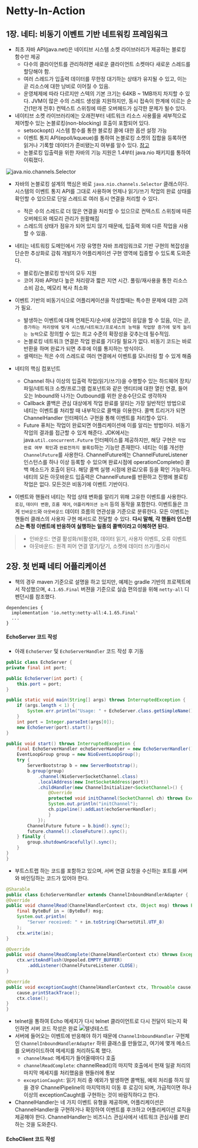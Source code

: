 # Netty-In-Action

## 1장. 네티: 비동기 이벤트 기반 네트워킹 프레임워크
- 최초 자바 API(java.net)은 네이티브 시스템 소켓 라이브러리가 제공하는 블로킹 함수만 제공
  - 다수의 클라이언트를 관리하려면 새로운 클라이언트 소켓마다 새로운 스레드를 할당해야 함.
  - 여러 스레드가 입출력 데이터를 무한정 대기하는 상태가 유지될 수 있고, 이는 곧 리소스에 대한 낭비로 이어질 수 있음.
  - 운영체제에 따라 다르지만 스텍의 기본 크기는 64KB ~ 1MB까지 차지할 수 있다. JVM이 많은 수의 스레드 생성을 지원하지만, 동시 접속이 한계에 이르는 순간(1만개 전후) 컨텍스트 스위칭에 따른 오버헤드가 심각한 문제가 될수 있다.
- 네이티브 소켓 라이브러리에는 오래전부터 네트워크 리소스 사용률을 세부적으로 제어할수 있는 논블로킹(non-blocking) 호출이 포함되어 있다.
  - setsockopt() 시스템 함수를 통한 블로킹 콜에 대한 옵션 설정 가능
  - 이벤트 통지 API(epoll/kqueue)를 통하여 논블로킹 소켓의 집합을 등록하면 읽거나 기록할 데이터가 준비됐는지 여부를 알수 있다. [참고](https://long-zhou.github.io/2012/12/21/epoll-vs-kqueue.html)
  - 논블로킹 입출력을 위한 자바의 기능 지원은 1.4부터 java.nio 패키지를 통하여 이뤄졌다.


![java.nio.channels.Selector](https://drek4537l1klr.cloudfront.net/maurer/Figures/01fig02.jpg)
- 자바의 논블로킹 설계의 핵심은 바로 `java.nio.channels.Selector` 클래스이다. 시스템의 이벤트 통지 API를 그대로 사용하며 언제나 읽기/쓰기 작업의 완료 상태를 확인할 수 있으므로 단일 스레드로 여러 동시 연결을 처리할 수 있다.
  - 적은 수의 스레드로 더 많은 연결을 처리할 수 있으므로 컨텍스트 스위칭에 따른 오버헤드와 메모리 관리가 원활해짐
  - 스레드의 상태가 점유가 되어 있지 않기 때문에, 입출력 외에 다른 작업을 사용할 수 있음.

- 네티는 네트워킹 도메인에서 가장 유명한 자바 프레임워크로 기반 구현의 복잡성을 단순한 추상화로 감춰 개발자가 어플리케이션 구현 영역에 집중할 수 있도록 도와준다.
  - 블로킹/논블로킹 방식의 모두 지원
  - 코어 자바 API보다 높은 처리량과 짧은 지연 시간. 풀링/재사용을 통한 리소스 소비 감소, 메모리 복사 최소화

- 이벤트 기반의 비동기식으로 어플리케이션을 작성할때는 특수한 문제에 대한 고려가 필요. 
  - 발생하는 이벤트에 대해 언제든지/순서에 상관없이 응답을 할 수 있음, 이는 곧, `증가하는 처리량에 맞게 시스템/네트워크/프로세스의 능력을 작업량 증가에 맞게 늘리는 능력`으로 정의할 수 있는 최고 수준의 확장성을 갖추는데 필수적임.
  - 논블로킹 네트워크 연결은 작업 완료를 기다릴 필요가 없다. 비동기 코드는 바로 반환을 하며 완료가 되면 추후에 이를 통지하는 방식이다.
  - 셀렉터는 적은 수의 스레드로 여러 연결에서 이벤트를 모니터링 할 수 있게 해줌
	

- 네티의 핵심 컴포넌트
  - Channel
  하나 이상의 입출력 작업(읽기/쓰기)을 수행할수 있는 하드웨어 장치/파일/네트워크 소켓/프로그램 컴포넌트와 같은 엔티티에 대한 열린 연결, 들어오는 Inbound와 나가는 Outbound를 위한 운송수단으로 생각하자
  - Callback
  콜백은 관심 대상에게 작업 완료를 알리는 가장 일반적인 방법으로 네티는 이벤트를 처리할 때 내부적으로 콜백을 이용한다. 콜백 트리거가 되면 ChannelHandler 인터페이스 구현을 통해 이벤트를 처리할수 있다.
  - Future
  퓨처는 작업이 완료되면 어플리케이션에 이를 알리는 방법이다. 비동기 작업의 결과를 접근할 수 있게 해준다. JDK에서는 java.`util.concurrent.Future` 인터페이스를 제공하지만, 해당 구현은 `작업 완료 여부 확인`과 `완료전까지 블록킹`하는 기능만 존재한다. 네티는 이를 개선한 `ChannelFuture`를 사용한다. ChannelFuture에는 ChannelFutureListener 인스턴스를 하나 이상 등록할 수 있으며 완료시점에 operationComplete() 콜백 메소드가 호출이 된다. 해당 콜백 실행 시점에 완료/오류 등을 확인 가능하다.
  네티의 모든 아웃바운드 입출력은 ChannelFuture를 반환하고 진행에 블로킹 작업은 없다. 모든것은 비동기에 이벤트 기반이다.

- 이벤트와 핸들러
네티는 작업 상태 변화를 알리기 위해 고유한 이벤트를 사용한다. `로깅`, `데이터 변환`, `흐름 제어`, `어플리케이션 논리` 등의 동작을 포함한다. 이벤트들은 크게 `인바운드`와 `아웃바운드` 데이터 흐름의 연관성을 기준으로 분류한다.
모든 이벤트는 핸들러 클래스의 사용자 구현 메서드로 전달할 수 있다. **다시 말해, 각 핸들러 인스턴스는 특정 이벤트에 반응하여 실행하는 일종의 콜백이라고 이해하면 된다.**
> * 인바운드: 연결 활성화/비활성화, 데이터 읽기, 사용자 이벤트, 오류 이벤트
> * 아웃바운드: 원격 피어 연결 열기/닫기, 소켓에 데이터 쓰기/플러시



## 2장. 첫 번째 네티 어플리케이션
- 책의 경우 maven 기준으로 설명을 하고 있지만, 예제는 gradle 기반의 프로젝트에서 작성했으며, `4.1.65.Final` 버젼을 기준으로 실습 편의성을 위해 `netty-all` 디펜던시를 참조했다.
```
dependencies {
  implementation 'io.netty:netty-all:4.1.65.Final'
  ...
}
```

#### EchoServer 코드 작성
- 아래 `EchoServer` 및 `EchoServerHandler` 코드 작성 후 기동 
```java
public class EchoServer {
private final int port;

public EchoServer(int port) {
	this.port = port;
}

public static void main(String[] args) throws InterruptedException {
	if (args.length < 1) {
		System.err.println("Usage: " + EchoServer.class.getSimpleName() + "<port>");
	}
	int port = Integer.parseInt(args[0]);
	new EchoServer(port).start();
}

public void start() throws InterruptedException {
	final EchoServerHandler echoServerHandler = new EchoServerHandler();
	EventLoopGroup group = new NioEventLoopGroup();
	try {
		ServerBootstrap b = new ServerBootstrap();
		b.group(group)
			.channel(NioServerSocketChannel.class)
			.localAddress(new InetSocketAddress(port))
			.childHandler(new ChannelInitializer<SocketChannel>() {
				@Override
				protected void initChannel(SocketChannel ch) throws Exception {
				System.out.println("initChannel");
				ch.pipeline().addLast(echoServerHandler);
				}
			});
		ChannelFuture future = b.bind().sync();
		future.channel().closeFuture().sync();
	} finally {
		group.shutdownGracefully().sync();
	}
}
}
```
- 부트스트랩 하는 코드를 포함하고 있으며, 서버 연결 요청을 수신하는 포트를 서버와 바인딩하는 코드가 있어야 한다.

```java
@Sharable
public class EchoServerHandler extends ChannelInboundHandlerAdapter {
@Override
public void channelRead(ChannelHandlerContext ctx, Object msg) throws Exception {
	final ByteBuf in = (ByteBuf) msg;
	System.out.println(
		"Server received: " + in.toString(CharsetUtil.UTF_8)
	);
	ctx.write(in);
}

@Override
public void channelReadComplete(ChannelHandlerContext ctx) throws Exception {
	ctx.writeAndFlush(Unpooled.EMPTY_BUFFER)
		.addListener(ChannelFutureListener.CLOSE);
}

@Override
public void exceptionCaught(ChannelHandlerContext ctx, Throwable cause) throws Exception {
	cause.printStackTrace();
	ctx.close();
}
}
```

- telnet을 통하여 Echo 메세지가 다시 telnet 클라이언트로 다시 전달이 되는지 확인하면 서버 코드 작성은 완료
![텔넷테스트](https://i.imgur.com/jvDaSSu.png)
- 서버에 들어오는 이벤트에 반응해야 하기 때문에 `ChannelInboundHandler` 구현체인 `ChannelInboundHandlerAdapter` 하위 클래스를 만들었고, 여기에 몇개 메소드를 오버라이드하여 메세지를 처리하도록 했다.
  - `channelRead`: 메세지가 들어올때마다 호출
  - `channelReadComplete`: channelRead()의 마지막 호출에서 현재 일괄 처리의 마지막 메세지를 처리했음을 핸들러에 통보
  - `exceptionCaught`: 읽기 처리 중 예외가 발생하면 콜백됨, 예외 처리를 하지 않을 경우 ChannelPipeline의 마지막까지 이동 후 로깅이 되며, 가급적이면 하나 이상의 exceptionCaught를 구현하는 것이 바람직하다고 한다.
- ChannelHandler는 네 가지 이벤트 유형을 제공하며, 어플리케이션은 ChannelHandler을 구현하거나 확장하여 이벤트를 후크하고 어플리케이션 로직을 제공해야 한다. ChannelHandler는 비즈니스 관심사에서 네트워크 관심사를 분리하는 것을 도와준다.

#### EchoClient 코드 작성
```java
```
```java
```
